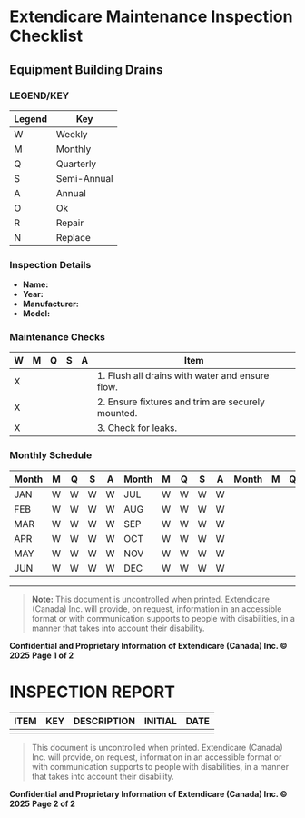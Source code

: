 # Extendicare Maintenance Inspection Checklist

## Equipment Building Drains

### LEGEND/KEY

| Legend | Key         |
|--------|-------------|
| W      | Weekly      |
| M      | Monthly     |
| Q      | Quarterly   |
| S      | Semi-Annual |
| A      | Annual      |
| O      | Ok          |
| R      | Repair      |
| N      | Replace     |

### Inspection Details

- **Name:**
- **Year:**
- **Manufacturer:**
- **Model:**

### Maintenance Checks

| W | M | Q | S | A | Item                                               |
|---|---|---|---|---|----------------------------------------------------|
| X |   |   |   |   | 1. Flush all drains with water and ensure flow.  |
| X |   |   |   |   | 2. Ensure fixtures and trim are securely mounted. |
| X |   |   |   |   | 3. Check for leaks.                               |

### Monthly Schedule

| Month | M | Q | S | A | Month | M | Q | S | A | Month | M | Q | S | A | Month | M | Q | S | A |
|-------|---|---|---|---|-------|---|---|---|---|-------|---|---|---|---|-------|---|---|---|---|
| JAN   | W | W | W | W | JUL   | W | W | W | W | | | | | | | | | | |
| FEB   | W | W | W | W | AUG   | W | W | W | W | | | | | | | | | | |
| MAR   | W | W | W | W | SEP   | W | W | W | W | | | | | | | | | | |
| APR   | W | W | W | W | OCT   | W | W | W | W | | | | | | | | | | |
| MAY   | W | W | W | W | NOV   | W | W | W | W | | | | | | | | | | |
| JUN   | W | W | W | W | DEC   | W | W | W | W | | | | | | | | | | |

----

> **Note:** This document is uncontrolled when printed. Extendicare (Canada) Inc. will provide, on request, information in an accessible format or with communication supports to people with disabilities, in a manner that takes into account their disability.

**Confidential and Proprietary Information of Extendicare (Canada) Inc. © 2025**
**Page 1 of 2**

# INSPECTION REPORT

| ITEM | KEY | DESCRIPTION | INITIAL | DATE |
|------|-----|-------------|---------|------|
|      |     |             |         |      |

> This document is uncontrolled when printed. Extendicare (Canada) Inc. will provide, on request, information in an accessible format or with communication supports to people with disabilities, in a manner that takes into account their disability.

**Confidential and Proprietary Information of Extendicare (Canada) Inc. © 2025**
**Page 2 of 2**